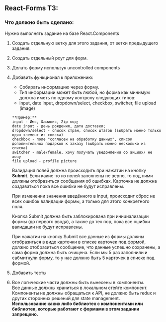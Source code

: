 ## React-Forms ТЗ:

### Что должно быть сделано:

Нужно выполнять задание на базе React.Components

1. Создать отдельную ветку для этого задания, от ветки предыдущего задания.
2. Создать отдельный роут для форм.
3. Делать форму используя uncontrolled components
4. Добавить функционал к приложению:

   - Собирать информацию через форму.
   - Тип информации может быть любой, но форма как минимум должна иметь по одному контролу следующих типов:
   - input, date input, dropdown/select, checkbox, switcher, file upload (image)

   ```
   **Пример:**
   input - Имя, Фамилия, Zip код;
   date input - день рождения, дата доставки;
   dropdown/select - список стран, список штатов (выбрать можно только один элемент из списка)
   checkbox - поле "согласен на обработку данных", список дополнительных подарков к заказу (выбрать можно несколько из списка)
   switcher - male/female, хочу получать уведомления об акциях/ не хочу
   file upload - profile picture
   ```

   Валидация полей должна происходить при нажатии на кнопку **Submit**. Если какие-то из полей заполнены не верно, то под ними должны отобразиться сообщения об ошибках. Карточка не должна создаваться пока все ошибки не будут исправлены.

   При изменении значения введённого в input, происходит сброс не всех ошибок валидации формы, а только для этого конкретного поля.

   Кнопка Submit должна быть заблокирована при инициализации формы (до первого ввода), а также до тех пор, пока все ошибки валидации не будут исправлены.

   При нажатии на кнопку Submit все данные из формы должны отобразиться в виде карточки в списке карточек под формой, должно отобразиться сообщение, что данные успешно сохранены, а сама форма должна быть очищена.
   Если мы 5 раз заполнили и сабмитнули форму, то у нас должно быть 5 карточек в списке под формой.
5. Добавить тесты
6. Все логические части должны быть вынесены в компоненты.  
   Все данные должны храниться в локальном стейте компонент.  
   Компоненты не должны обращаться к API, не должно быть redux и других сторонних решений для state management.  
   **Использование каких либо библиотек с компонентами или библиотек, которые работают с формами в этом задании запрещено.**
